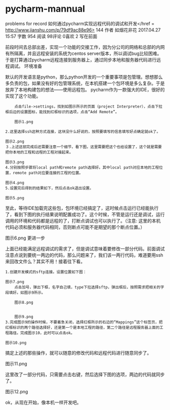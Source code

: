 # pycharm-mannual
problems for record
如何通过pycharm实现远程代码的调试和开发</href = http://www.jianshu.com/p/79df9ac88e96>
144 作者 如烟花非花
2017.04.27 15:57 字数 954 阅读 98评论 0喜欢 2
写在前面

前段时间去总部出差，实现一个功能的交接工作，因为分公司的网络和总部的内网有所隔离，并且远程安装的系统为centos server版本，所以调试bug比较困难。于是打算通过pycharm远程连接到服务器上，通过同步本地和服务器代码进行远程调试。
环境准备

默认的开发语言是python，那么python开发的一个重要事项是包管理。想想那么多负责的包，如果没有好的包管理系统，在本机搭建一个包环境是多么复杂。于是放弃了本地构建包的想法——使用远程包。
pycharm作为一款强大的IDE，很好的实现了这个功能。

        点击file->settings，找到如图示所示的页面（project Interpreter），点击下拉框后边的设置图标，能找到红框标识的选项，点击“Add Remote”。

        图示1.png

    2.这里选择ssh这种方式连接，这块没什么好说的，按照要填写的信息填写好点确定就ok了。

    图示2.png
    ３.上述这部完成后还需要注意一个细节，看下图，这里需要把这个也给设置了，这个就是需要把你本地的工程和远程的工程对接起来。

    图示3.png
    4.分别按照步骤将local path和remote path选择好。其中local path对应本地的工程位置，remote path对应要连接的工程的位置。

    图示4.png
    5.设置完后得到的结果如下，然后点击ok退出设置。

    图示5.png

至此，等待IDE加载完这些包，包环境已经搞定了，这时候点击运行已经能执行了，看到下图的执行结果说明配置成功了。这个时候，不管是运行还是调试，运行调用的环境和代码都是远程的了，打断点调试也可以执行了。（注意: 这里的本机代码必须和服务器代码相同，否则断点可能不是期望的那个断点位置。）

图示6.png
更进一步

上面已经能满足远程调试的需求了，但是调试意味着要修改一部分代码。前面调试注意点说到要统一两边的代码，那么问题来了，我们该一两行代码，难道要用ssh来回改文件么？其实不用！接着往下看。

    1.创建开发模式的sftp连接。设置位置如下图：

    图示7.png
        点击加号，弹出下框，名字自己填，type下拉选择sftp，弹出框后，按照需求把相关的字段填好。如图示9所示。

        图示8.png


        图示9.png
    3.完成图示9的操作时候，不要着急关闭，选择红框所示的右边的“Mappings”这个标签页，把红框标识的两个路径选择好，还是第一个是本地工程的路径，第二个路径是远程服务器上面的工程路径。完成图示10，此时可以点击ok。

    图示10.png

搞定上述的那些操作，就可以随意的修改代码和远程代码进行随意同步了。

图示11.png

这里改了一部分代码，只需要点击右键，然后选择下图的选项，两边的代码就同步了。

图示12.png

ok，从现在开始，像本机一样开发吧。
